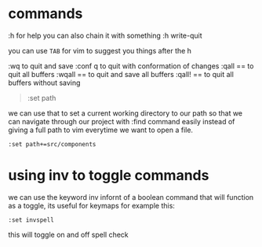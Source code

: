 # commands

:h for help you can also chain it with something
:h write-quit

you can use `TAB` for vim to suggest you things after the h

:wq to quit and save
:conf q to quit with conformation of changes
:qall == to quit all buffers 
:wqall == to quit and save all buffers
:qall! == to quit all buffers without saving

> :set path

we can use that to set a current working directory to our path so that we can navigate through our project with :find command easily instead of giving a full path to vim everytime we want to open a file.

```vim
:set path+=src/components
```

# using inv to toggle commands

we can use the keyword inv infornt of a boolean command that will function
as a toggle, its useful for keymaps for example this:

```vim
:set invspell
```

this will toggle on and off spell check

